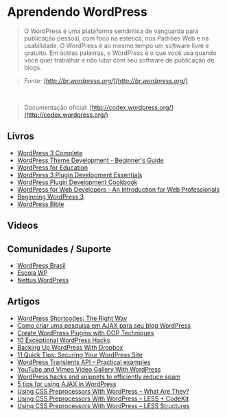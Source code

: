 # Aprendendo WordPress

> O WordPress é uma plataforma semântica de vanguarda para publicação pessoal, com foco na estética, nos Padrões Web e na usabilidade. O WordPress é ao mesmo tempo um software livre e gratuito. Em outras palavras, o WordPress é o que você usa quando você quer trabalhar e não lutar com seu software de publicação de blogs.

> *Fonte: [http://br.wordpress.org/](http://br.wordpress.org/)*

<br>

> Documentação oficial: [http://codex.wordpress.org/](http://codex.wordpress.org/)

## Livros
* [WordPress 3 Complete](http://www.packtpub.com/wordpress-3-complete/book)
* [WordPress Theme Development - Beginner's Guide](http://www.packtpub.com/wordpress-create-flexible-powerful-professional-theme-design-beginners-guide/book)
* [WordPress for Education](http://www.packtpub.com/wordpress-interactive-engaging-elearning-education-websites/book)
* [WordPress 3 Plugin Development Essentials](http://www.packtpub.com/wordpress-3-plugin-development-essentials/book)
* [WordPress Plugin Development Cookbook](http://www.packtpub.com/wordpress-plugin-development-cookbook/book)
* [WordPress for Web Developers - An Introduction for Web Professionals](http://www.apress.com/9781430258667)
* [Beginning WordPress 3](http://www.apress.com/9781430228950)
* [WordPress Bible](http://shop.oreilly.com/product/9780470937815.do)

## Videos

## Comunidades / Suporte

* [WordPress Brasil](https://groups.google.com/forum/#!forum/wordpress-brasil)
* [Escola WP](http://www.escolawp.com/)
* [Nettus WordPress](http://net.tutsplus.com/tutorials/wordpress/)

## Artigos

* [WordPress Shortcodes: The Right Way](http://net.tutsplus.com/tutorials/wordpress/wordpress-shortcodes-the-right-way/)
* [Como criar uma pesquisa em AJAX para seu blog WordPress](http://www.escolawp.com/2011/01/como-criar-uma-pesquisa-em-ajax-para-seu-blog-wordpress/)
* [Create WordPress Plugins with OOP Techniques](http://net.tutsplus.com/tutorials/wordpress/create-wordpress-plugins-with-oop-techniques/)
* [10 Exceptional WordPress Hacks](http://wp.smashingmagazine.com/2009/04/15/10-exceptional-wordpress-hacks/)
* [Backing Up WordPress With Dropbox](http://wp.tutsplus.com/tutorials/backing-up-wordpress-with-dropbox/)
* [11 Quick Tips: Securing Your WordPress Site](http://wp.tutsplus.com/tutorials/11-quick-tips-securing-your-wordpress-site/)
* [WordPress Transients API – Practical examples](http://www.catswhocode.com/blog/wordpress-transients-api-practical-examples)
* [YouTube and Vimeo Video Gallery With WordPress](http://wp.tutsplus.com/tutorials/creative-coding/youtube-and-vimeo-video-gallery-with-wordpress/)
* [WordPress hacks and snippets to efficiently reduce spam](http://www.catswhocode.com/blog/wordpress-hacks-and-snippets-to-efficiently-reduce-spam)
* [5 tips for using AJAX in WordPress](http://www.garyc40.com/2010/03/5-tips-for-using-ajax-in-wordpress/)
* [Using CSS Preprocessors With WordPress – What Are They?](http://wp.tutsplus.com/tutorials/theme-development/using-preprocessors-with-wordpress-what-are-they/)
* [Using CSS Preprocessors With WordPress – LESS + CodeKit](http://wp.tutsplus.com/tutorials/theme-development/using-css-preprocessors-with-wordpress-less-codekit/)
* [Using CSS Preprocessors With WordPress – LESS Structures](http://wp.tutsplus.com/tutorials/theme-development/using-css-preprocessors-with-wordpress-less-structures/)